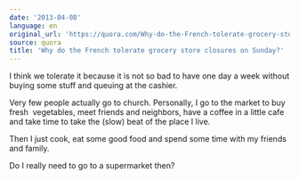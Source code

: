 ```yaml
---
date: '2013-04-08'
language: en
original_url: 'https://quora.com/Why-do-the-French-tolerate-grocery-store-closures-on-Sunday/answer/Clément-Renaud'
source: quora
title: 'Why do the French tolerate grocery store closures on Sunday?'
---
```


I think we tolerate it because it is not so bad to have one day a week
without buying some stuff and queuing at the cashier. 
 
Very few people actually go to church. Personally, I go to the market to
buy fresh  vegetables, meet friends and neighbors, have a coffee in a
little cafe and take time to take the (slow) beat of the place I live. 
 
Then I just cook, eat some good food and spend some time with my friends
and family. 
 
Do I really need to go to a supermarket then?
